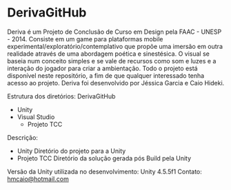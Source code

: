 DerivaGitHub
============

Deriva é um Projeto de Conclusão de Curso em Design pela FAAC - UNESP - 2014. Consiste em um game para plataformas mobile experimental/exploratório/contemplativo que propõe uma imersão em outra realidade através de uma abordagem poética e sinestésica. O visual se baseia num conceito simples e se vale de recursos como som e luzes e a interação do jogador para criar a ambientação.
Todo o projeto está disponível neste repositório, a fim de que qualquer interessado tenha acesso ao projeto.
Deriva foi desenvolvido por Jéssica Garcia e Caio Hideki.


Estrutura dos diretórios:
DerivaGitHub
  - Unity
  - Visual Studio
    - Projeto TCC

Descrição:
- Unity
  Diretório do projeto para a Unity
- Projeto TCC
  Diretório da solução gerada pós Build pela Unity


Versão da Unity utilizada no desenvolvimento: Unity 4.5.5f1
Contato: hmcaio@hotmail.com
